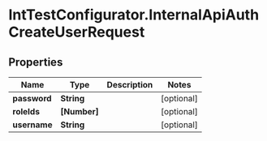 # IntTestConfigurator.InternalApiAuthCreateUserRequest

## Properties

Name | Type | Description | Notes
------------ | ------------- | ------------- | -------------
**password** | **String** |  | [optional] 
**roleIds** | **[Number]** |  | [optional] 
**username** | **String** |  | [optional] 


